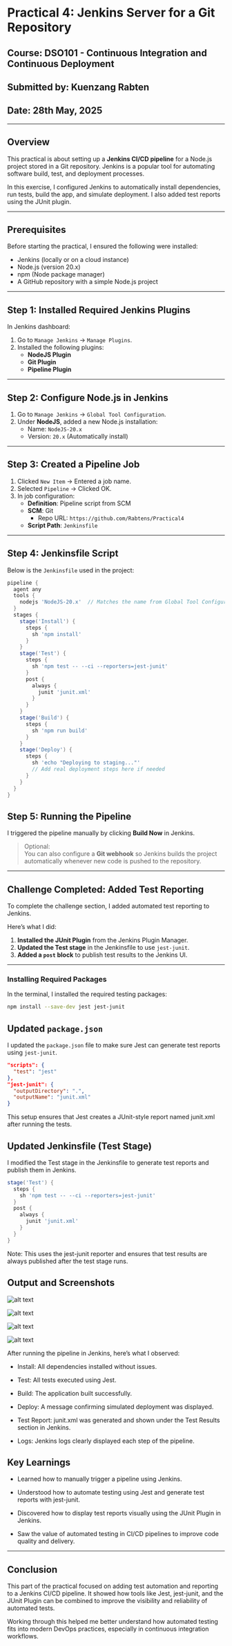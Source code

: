 # Practical 4: Jenkins Server for a Git Repository

## Course: DSO101 - Continuous Integration and Continuous Deployment  
## Submitted by: Kuenzang Rabten  
## Date: 28th May, 2025  

---

## Overview

This practical is about setting up a **Jenkins CI/CD pipeline** for a Node.js project stored in a Git repository. Jenkins is a popular tool for automating software build, test, and deployment processes.

In this exercise, I configured Jenkins to automatically install dependencies, run tests, build the app, and simulate deployment. I also added test reports using the JUnit plugin.

---

## Prerequisites

Before starting the practical, I ensured the following were installed:

- Jenkins (locally or on a cloud instance)
- Node.js (version 20.x)
- npm (Node package manager)
- A GitHub repository with a simple Node.js project

---

## Step 1: Installed Required Jenkins Plugins

In Jenkins dashboard:

1. Go to `Manage Jenkins` → `Manage Plugins`.
2. Installed the following plugins:
   - **NodeJS Plugin**
   - **Git Plugin**
   - **Pipeline Plugin**

---

## Step 2: Configure Node.js in Jenkins

1. Go to `Manage Jenkins` → `Global Tool Configuration`.
2. Under **NodeJS**, added a new Node.js installation:
   - Name: `NodeJS-20.x`
   - Version: `20.x` (Automatically install)

---

## Step 3: Created a Pipeline Job

1. Clicked `New Item` → Entered a job name.
2. Selected `Pipeline` → Clicked OK.
3. In job configuration:
   - **Definition**: Pipeline script from SCM
   - **SCM**: Git
     - Repo URL: `https://github.com/Rabtens/Practical4`
   - **Script Path**: `Jenkinsfile`

---

## Step 4: Jenkinsfile Script

Below is the `Jenkinsfile` used in the project:

```groovy
pipeline {
  agent any
  tools {
    nodejs 'NodeJS-20.x'  // Matches the name from Global Tool Configuration
  }
  stages {
    stage('Install') {
      steps {
        sh 'npm install'
      }
    }
    stage('Test') {
      steps {
        sh 'npm test -- --ci --reporters=jest-junit'
      }
      post {
        always {
          junit 'junit.xml'
        }
      }
    }
    stage('Build') {
      steps {
        sh 'npm run build'
      }
    }
    stage('Deploy') {
      steps {
        sh 'echo "Deploying to staging..."'
        // Add real deployment steps here if needed
      }
    }
  }
}
```

## Step 5: Running the Pipeline

I triggered the pipeline manually by clicking **Build Now** in Jenkins.

> Optional:  
You can also configure a **Git webhook** so Jenkins builds the project automatically whenever new code is pushed to the repository.

---

## Challenge Completed: Added Test Reporting

To complete the challenge section, I added automated test reporting to Jenkins.

Here’s what I did:

1. **Installed the JUnit Plugin** from the Jenkins Plugin Manager.
2. **Updated the Test stage** in the Jenkinsfile to use `jest-junit`.
3. **Added a `post` block** to publish test results to the Jenkins UI.

---

### Installing Required Packages

In the terminal, I installed the required testing packages:

```bash
npm install --save-dev jest jest-junit
```

## Updated `package.json`

I updated the `package.json` file to make sure Jest can generate test reports using `jest-junit`.

```json
"scripts": {
  "test": "jest"
},
"jest-junit": {
  "outputDirectory": ".",
  "outputName": "junit.xml"
}
```

This setup ensures that Jest creates a JUnit-style report named junit.xml after running the tests.

## Updated Jenkinsfile (Test Stage)
I modified the Test stage in the Jenkinsfile to generate test reports and publish them in Jenkins.

```groovy
stage('Test') {
  steps {
    sh 'npm test -- --ci --reporters=jest-junit'
  }
  post {
    always {
      junit 'junit.xml'
    }
  }
}
```
Note: This uses the jest-junit reporter and ensures that test results are always published after the test stage runs.

## Output and Screenshots

![alt text](<outputimage/Screenshot from 2025-05-28 21-08-52.png>)

![alt text](<outputimage/Screenshot from 2025-05-28 21-09-24.png>)

![alt text](<outputimage/Screenshot from 2025-05-28 21-10-08.png>)

![alt text](<outputimage/Screenshot from 2025-05-28 21-10-44.png>)

After running the pipeline in Jenkins, here’s what I observed:

- Install: All dependencies installed without issues.

- Test: All tests executed using Jest.

- Build: The application built successfully.

- Deploy: A message confirming simulated deployment was displayed.

- Test Report: junit.xml was generated and shown under the Test Results section in Jenkins.

- Logs: Jenkins logs clearly displayed each step of the pipeline.

## Key Learnings
- Learned how to manually trigger a pipeline using Jenkins.

- Understood how to automate testing using Jest and generate test reports with jest-junit.

- Discovered how to display test reports visually using the JUnit Plugin in Jenkins.

- Saw the value of automated testing in CI/CD pipelines to improve code quality and delivery.

---

## Conclusion
This part of the practical focused on adding test automation and reporting to a Jenkins CI/CD pipeline. It showed how tools like Jest, jest-junit, and the JUnit Plugin can be combined to improve the visibility and reliability of automated tests.

Working through this helped me better understand how automated testing fits into modern DevOps practices, especially in continuous integration workflows.